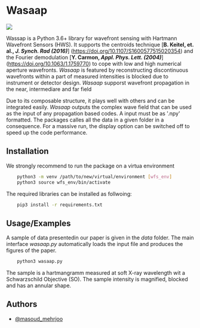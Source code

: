 
# Wasaap


![](/intensity_Data_SO%20Beam_1%20bunch_5mmAp2_300nmAl_100ms_SingleShot_WFSz0mm_239.npy_.tif)


Wassap is a Python 3.6+ library for wavefront sensing with 
Hartmann Wavefront Sensors (HWS). It supports the centroids technique
[**B. Keitel, et. al., _J. Synch. Rad (2016)_**] (https://doi.org/10.1107/S1600577515020354) and 
the Fourier demodulation [**Y. Carmon, _Appl. Phys. Lett. (2004)_**] (https://doi.org/10.1063/1.1759770)
to cope with low and high numerical aperture wavefronts.
_Wasaap_ is featured by reconstructing discontinuous wavefronts 
within a part of measured intensities is blocked due to instrument or detector design.
_Wasaap_ supporst wavefront propagation in the near, intermediare and far field


Due to its composable structure, it plays well with 
others and can be integrated easily. _Wasaap_ outputs the complex wave field that
can be used as the input of any propagation based codes. 
A input must be as '.npy' formatted. The packages calles all the data 
in a given folder in a consequence. For a massive run,
the display option can be switched off to speed up the code performance.





## Installation



We strongly recommend to run the package on a virtua environment


```bash
    python3 -m venv /path/to/new/virtual/environment [wfs_env]
    python3 source wfs_env/bin/activate
```

The required libraries can be installed as follwoing:


```bash
    pip3 install -r requirements.txt
```  
## Usage/Examples


A sample of data presentedin our paper is given in the _data_ folder. 
The main interface _wasaap.py_ automatically loads the input file and
produces the figures of the paper. 

```python
    python3 wasaap.py
```

The sample is a hartmangramm measured at soft X-ray wavelength 
wit a Schwarzschild Objective (SO). The sample intensity is magnified,
blocked and has an annular shape. 
## Authors

- [@masoud_mehrjoo](https://www.linkedin.com/in/masoud-mehrjoo-232384141/)

